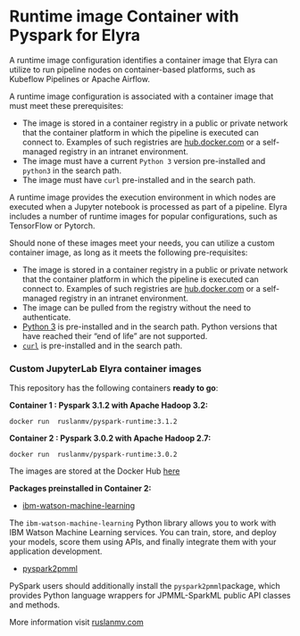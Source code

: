 # Runtime image Container with Pyspark for Elyra 

A runtime image configuration identifies a container image that Elyra can utilize to run pipeline nodes on container-based platforms, such as Kubeflow Pipelines or Apache Airflow.



A runtime image configuration is associated with a container image that must meet these prerequisites:

- The image is stored in a container registry in a public or private network that the container platform in which the pipeline is executed can connect to. Examples of such registries are [hub.docker.com](https://hub.docker.com/) or a self-managed registry in an intranet environment.
- The image must have a current `Python 3` version pre-installed and `python3` in the search path.
- The image must have `curl` pre-installed and in the search path.



A runtime image provides the execution environment in which nodes are executed when a Jupyter notebook is processed as part of a pipeline. Elyra includes a number of runtime images for popular configurations, such as TensorFlow or Pytorch.

Should none of these images meet your needs, you can utilize a custom container image, as long as it meets the following pre-requisites:

- The image is stored in a container registry in a public or private network that the container platform in which the pipeline is executed can connect to. Examples of such registries are [hub.docker.com](https://hub.docker.com/) or a self-managed registry in an intranet environment.
- The image can be pulled from the registry without the need to authenticate.
- [Python 3](https://www.python.org/) is pre-installed and in the search path. Python versions that have reached their “end of life” are not supported.
- [`curl`](https://curl.haxx.se/) is pre-installed and in the search path.

### Custom JupyterLab Elyra container images

This repository has the following containers **ready to go**:

**Container 1 : Pyspark 3.1.2 with Apache Hadoop 3.2:**

```
docker run  ruslanmv/pyspark-runtime:3.1.2
```



**Container 2 :  Pyspark 3.0.2 with Apache Hadoop 2.7:**

```
docker run  ruslanmv/pyspark-runtime:3.0.2
```



The images are stored at the Docker Hub [here](https://hub.docker.com/repository/docker/ruslanmv/pyspark-elyra)

**Packages preinstalled in Container 2:**



- [ibm-watson-machine-learning](http://ibm-wml-api-pyclient.mybluemix.net/#id564)

The `ibm-watson-machine-learning` Python library allows you to work with IBM Watson Machine Learning services. You can train, store, and deploy your models, score them using APIs, and finally integrate them with your application development. 

- [pyspark2pmml](https://github.com/jpmml/pyspark2pmml)

PySpark users should additionally install the `pyspark2pmml`package, which provides Python language wrappers for JPMML-SparkML public API classes and methods. 





More information visit [ruslanmv.com](https://ruslanmv.com/blog/Docker-Container-with-Pyspark-and-Jupyter-and-Elyra)

